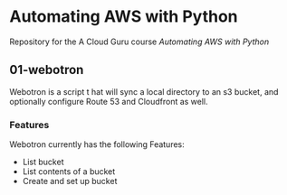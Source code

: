 # Automating AWS with Python
Repository for the A Cloud Guru course *Automating AWS with Python*

## 01-webotron

Webotron is a script t hat will sync a local directory to an s3 bucket, and optionally configure Route 53 and Cloudfront as well.

### Features

Webotron currently has the following Features:

- List bucket
- List contents of a bucket
- Create and set up bucket
